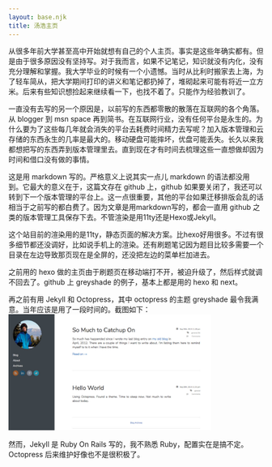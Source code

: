 ```yaml
---
layout: base.njk
title: 汤浩主页
---
```


从很多年前大学甚至高中开始就想有自己的个人主页。事实是这些年确实都有。但是由于很多原因没有坚持写。对于我而言，如果不记笔记，知识就没有内化，没有充分理解和掌握。我大学毕业的时候有一个小遗憾。当时从比利时搬家去上海，为了轻车简从，把大学期间打印的讲义和笔记都扔掉了，堆砌起来可能有将近一立方米。后来有些知识想捡起来继续看一下，也找不着了。只能作为经验教训了。 

一直没有去写的另一个原因是，以前写的东西都零散的散落在互联网的各个角落。从 blogger 到 msn space 再到简书。在互联网行业，没有任何平台是永生的。为什么要为了这些每几年就会消失的平台去耗费时间精力去写呢？加入版本管理和云存储的东西永生的几率是最大的。移动硬盘可能摔坏，优盘可能丢失。长久以来我都想把写的东西弄到版本管理里去。直到现在才有时间去梳理这些一直想做却因为时间和借口没有做的事情。

这是用 markdown 写的。严格意义上说其实一点儿 markdown 的语法都没用到。它最大的意义在于，这篇文存在 github 上，github 如果要关闭了，我还可以转到下一个版本管理的平台上。这一点很重要，其他的平台如果迁移排版会乱的话相当于之前写的都白费了。因为文章是用markdown写的，都会一直用 github 之类的版本管理工具保存下去。不管渲染是用11ty还是Hexo或Jekyll。

这个站目前的渲染用的是11ty，静态页面的解决方案。比hexo好用很多。不过有很多细节都还没调好，比如说手机上的渲染。还有刷题笔记因为题目比较多需要一个目录在左边导致那页现在是全屏的，还没把左边的菜单栏加进去。

之前用的 hexo 做的主页由于刷题页在移动端打不开，被迫升级了，然后样式就调不回去了。github 上 greyshade 的例子，基本上都是用的 hexo 和 next。

再之前有用 Jekyll 和 Octopress，其中 octopress 的主题 greyshade 最令我满意。当年应该是用了一段时间的。截图如下：
<img src="/assets/images/jekyll-octopress.jpg" alt="用Jekyll时候的截屏" width="400">

然而，Jekyll 是 Ruby On Rails 写的，我不熟悉 Ruby，配置实在是搞不定。Octopress 后来维护好像也不是很积极了。
